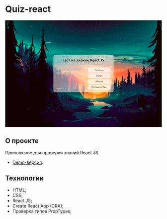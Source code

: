 # Quiz-react

<p align="center"><img src="https://github.com/AndreyKhailov/quiz-react/blob/master/public/chrome_P8UiYYMNSI.jpg" max-width="1200"></p>

## О проекте

  Приложение для проверки знаний React JS.

- [Demo-версия](https://andreykhailov.github.io/quiz-react/).

## Технологии

- HTML;
- CSS;
- React JS;
- Create React App (CRA);
- Проверка типов PropTypes;
